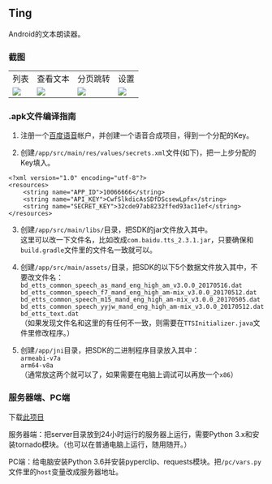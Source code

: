 ## Ting

Android的文本朗读器。

### 截图

<table>
<tr>
<td>列表</td><td>查看文本</td><td>分页跳转</td><td>设置</td>
</tr>
<tr>
<td><img src="https://github.com/animalize/pics/raw/master/Ting/a.png" /></td>
<td><img src="https://github.com/animalize/pics/raw/master/Ting/b.png" /></td>
<td><img src="https://github.com/animalize/pics/raw/master/Ting/c.png" /></td>
<td><img src="https://github.com/animalize/pics/raw/master/Ting/d.png" /></td>
</tr>
</table>

### .apk文件编译指南

1.  注册一个[百度语音](http://yuyin.baidu.com)帐户，并创建一个语音合成项目，得到一个分配的Key。

2.  创建`/app/src/main/res/values/secrets.xml`文件(如下)，把一上步分配的Key填入。  
```
<?xml version="1.0" encoding="utf-8"?>
<resources>
    <string name="APP_ID">10066666</string>
    <string name="API_KEY">CwfSlkdicAsSDfDScsewLpfx</string>
    <string name="SECRET_KEY">32cde97ab8232ffed93ac11ef</string>
</resources>
```

3.  创建`/app/src/main/libs/`目录，把SDK的jar文件放入其中。  
这里可以改一下文件名，比如改成`com.baidu.tts_2.3.1.jar`，只要确保和`build.gradle`文件里的文件名一致就可以。

4.  创建`/app/src/main/assets/`目录，把SDK的以下5个数据文件放入其中，不要改文件名：  
`bd_etts_common_speech_as_mand_eng_high_am_v3.0.0_20170516.dat`  
`bd_etts_common_speech_f7_mand_eng_high_am-mix_v3.0.0_20170512.dat`  
`bd_etts_common_speech_m15_mand_eng_high_am-mix_v3.0.0_20170505.dat`  
`bd_etts_common_speech_yyjw_mand_eng_high_am-mix_v3.0.0_20170512.dat`  
`bd_etts_text.dat`  
（如果发现文件名和这里的有任何不一致，则需要在`TTSInitializer.java`文件里修改程序。）

5.  创建`/app/jni`目录，把SDK的二进制程序目录放入其中：  
`armeabi-v7a`  
`arm64-v8a`  
（通常放这两个就可以了，如果需要在电脑上调试可以再放一个`x86`）

### 服务器端、PC端

下载[此项目](https://github.com/animalize/ting_py)

服务器端：把server目录放到24小时运行的服务器上运行，需要Python 3.x和安装tornado模块。（也可以在普通电脑上运行，随用随开。）

PC端：给电脑安装Python 3.6并安装pyperclip、requests模块。把`/pc/vars.py`文件里的`host`变量改成服务器地址。
